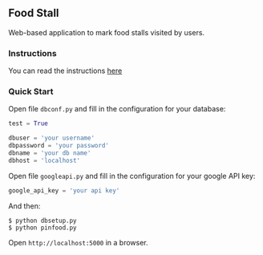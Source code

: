 ## Food Stall

Web-based application to mark food stalls visited by users.

### Instructions

You can read the instructions [here](./docs/instructions.md)

### Quick Start

Open file `dbconf.py` and fill in the configuration for your database:

```python
test = True

dbuser = 'your username'
dbpassword = 'your password'
dbname = 'your db name'
dbhost = 'localhost'
```

Open file `googleapi.py` and fill in the configuration for your google API key:

```python
google_api_key = 'your api key'
```

And then:

```
$ python dbsetup.py
$ python pinfood.py
```

Open `http://localhost:5000` in a browser.

